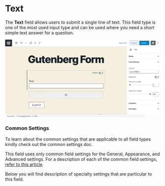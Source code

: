 # Text

The **Text** field allows users to submit a single line of text. This field type is one of the most used input type and can be used where you need a short simple text answer for a question.

![](../../.gitbook/assets/image-2020-06-26-at-4.20.53-pm.png)

### Common Settings

To learn about the common settings that are applicable to all field types kindly check out the common settings doc.

This field uses only common field settings for the General, Appearance, and Advanced settings. For a description of each of the common field settings, [refer to this article](https://docs.gravityforms.com/common-field-settings/). 

Below you will find description of specialty settings that are particular to this field.


